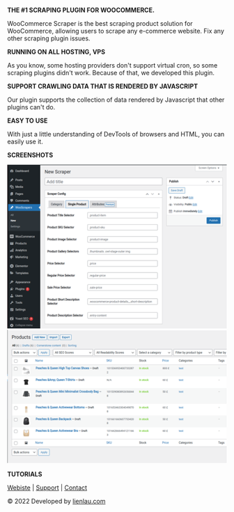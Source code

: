 **THE #1 SCRAPING PLUGIN FOR WOOCOMMERCE.**

WooCommerce Scraper is the best scraping product solution for WooCommerce, allowing users to scrape any e-commerce website. Fix any other scraping plugin issues.

**RUNNING ON ALL HOSTING, VPS**

As you know, some hosting providers don't support virtual cron, so some scraping plugins didn't work. Because of that, we developed this plugin.

**SUPPORT CRAWLING DATA THAT IS RENDERED BY JAVASCRIPT**

Our plugin supports the collection of data rendered by Javascript that other plugins can't do.

**EASY TO USE**

With just a little understanding of DevTools of browsers and HTML, you can easily use it.

**SCREENSHOTS**

![single product](assets/screenshots/screenshot-2.png)
![Results](assets/screenshots/screenshot-5.png)

**TUTORIALS**

[Webiste](https://wooscraper.com/) | [Support](https://t.me/quannv27) | [Contact](mailto:vanquan805@gmail.com)

© 2022 Developed by [lienlau.com](https://lienlau.com)
